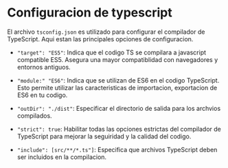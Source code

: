 # Configuracion de typescript

El archivo `tsconfig.json` es utilizado para configurar el compilador de TypeScript. Aqui estan las principales opciones de configuracion. 

- `"target": "ES5"`: Indica que el codigo TS se compilara a javascript compatible ES5. Asegura una mayor compatiblidad con navegadores y entornos antiguos. 
- `"module:" "ES6"`: Indica que se utilizan de ES6 en el codigo TypeScript. Esto permite utilizar las caracteristicas de importacion, exportacion de ES6 en tu codigo. 

- `"outDir": "./dist"`: Especificar el directorio de salida para los archvios compilados. 
- `"strict": true`: Habilitar todas las opciones estrictas del compilador de TypeScript para mejorar la seguiridad y la calidad del codigo.  
- `"include": [src/**/*.ts"]`: Especifica que archivos TypeScript deben ser incluidos en la compilacion. 
